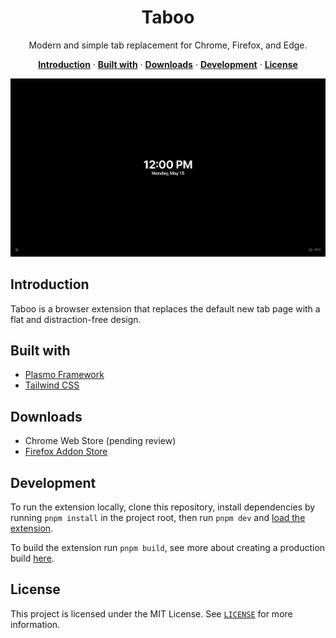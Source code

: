 <h1 align="center">Taboo</h1>

<p align="center">
  Modern and simple tab replacement for Chrome, Firefox, and Edge.
</p>

<p align="center">
  <a href="#introduction"><strong>Introduction</strong></a> ·
  <a href="#built-with"><strong>Built with</strong></a> ·
  <a href="#downloads"><strong>Downloads</strong></a> ·
  <a href="#development"><strong>Development</strong></a> ·
  <a href="#license"><strong>License</strong></a>
</p>

<img alt="Taboo – Modern and simple tab replacement for Chrome, Firefox, and Edge." src=".github/banner.png" />

## Introduction

Taboo is a browser extension that replaces the default new tab page with a flat
and distraction-free design.

## Built with

- [Plasmo Framework](https://plasmo.com)
- [Tailwind CSS](https://tailwindcss.com)

## Downloads

- Chrome Web Store (pending review)
- [Firefox Addon Store](https://addons.mozilla.org/en-US/firefox/addon/taboo)

## Development

To run the extension locally, clone this repository, install dependencies by
running `pnpm install` in the project root, then run `pnpm dev` and
[load the extension](https://docs.plasmo.com/framework#loading-the-extension-in-chrome).

To build the extension run `pnpm build`, see more about creating a production
build [here](https://docs.plasmo.com/framework/workflows/build).

## License

This project is licensed under the MIT License. See [`LICENSE`](/LICENSE) for more
information.
